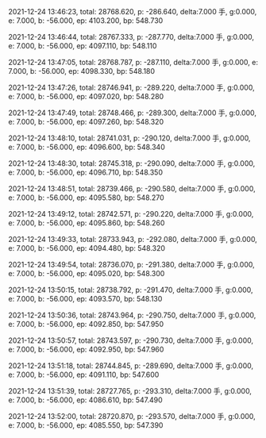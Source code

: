 2021-12-24 13:46:23, total: 28768.620, p: -286.640, delta:7.000 手, g:0.000, e: 7.000, b: -56.000, ep: 4103.200, bp: 548.730

2021-12-24 13:46:44, total: 28767.333, p: -287.770, delta:7.000 手, g:0.000, e: 7.000, b: -56.000, ep: 4097.110, bp: 548.110

2021-12-24 13:47:05, total: 28768.787, p: -287.110, delta:7.000 手, g:0.000, e: 7.000, b: -56.000, ep: 4098.330, bp: 548.180

2021-12-24 13:47:26, total: 28746.941, p: -289.220, delta:7.000 手, g:0.000, e: 7.000, b: -56.000, ep: 4097.020, bp: 548.280

2021-12-24 13:47:49, total: 28748.466, p: -289.300, delta:7.000 手, g:0.000, e: 7.000, b: -56.000, ep: 4097.260, bp: 548.320

2021-12-24 13:48:10, total: 28741.031, p: -290.120, delta:7.000 手, g:0.000, e: 7.000, b: -56.000, ep: 4096.600, bp: 548.340

2021-12-24 13:48:30, total: 28745.318, p: -290.090, delta:7.000 手, g:0.000, e: 7.000, b: -56.000, ep: 4096.710, bp: 548.350

2021-12-24 13:48:51, total: 28739.466, p: -290.580, delta:7.000 手, g:0.000, e: 7.000, b: -56.000, ep: 4095.580, bp: 548.270

2021-12-24 13:49:12, total: 28742.571, p: -290.220, delta:7.000 手, g:0.000, e: 7.000, b: -56.000, ep: 4095.860, bp: 548.260

2021-12-24 13:49:33, total: 28733.943, p: -292.080, delta:7.000 手, g:0.000, e: 7.000, b: -56.000, ep: 4094.480, bp: 548.320

2021-12-24 13:49:54, total: 28736.070, p: -291.380, delta:7.000 手, g:0.000, e: 7.000, b: -56.000, ep: 4095.020, bp: 548.300

2021-12-24 13:50:15, total: 28738.792, p: -291.470, delta:7.000 手, g:0.000, e: 7.000, b: -56.000, ep: 4093.570, bp: 548.130

2021-12-24 13:50:36, total: 28743.964, p: -290.750, delta:7.000 手, g:0.000, e: 7.000, b: -56.000, ep: 4092.850, bp: 547.950

2021-12-24 13:50:57, total: 28743.597, p: -290.730, delta:7.000 手, g:0.000, e: 7.000, b: -56.000, ep: 4092.950, bp: 547.960

2021-12-24 13:51:18, total: 28744.845, p: -289.690, delta:7.000 手, g:0.000, e: 7.000, b: -56.000, ep: 4091.110, bp: 547.600

2021-12-24 13:51:39, total: 28727.765, p: -293.310, delta:7.000 手, g:0.000, e: 7.000, b: -56.000, ep: 4086.610, bp: 547.490

2021-12-24 13:52:00, total: 28720.870, p: -293.570, delta:7.000 手, g:0.000, e: 7.000, b: -56.000, ep: 4085.550, bp: 547.390